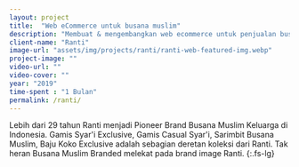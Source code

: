 ```yaml
---
layout: project
title:  "Web eCommerce untuk busana muslim"
description: "Membuat & mengembangkan web ecommerce untuk penjualan busana muslim"
client-name: "Ranti"
image-url: "assets/img/projects/ranti/ranti-web-featured-img.webp"
project-image: ""
video-url: ""
video-cover: ""
year: "2019"
time-spent : "1 Bulan"
permalink: /ranti/
---
```


Lebih dari 29 tahun Ranti menjadi Pioneer Brand Busana Muslim Keluarga di Indonesia. Gamis Syar'i Exclusive, Gamis Casual Syar'i, Sarimbit Busana Muslim, Baju Koko Exclusive adalah sebagian deretan koleksi dari Ranti. Tak heran Busana Muslim Branded melekat pada brand image Ranti.
{:.fs-lg}